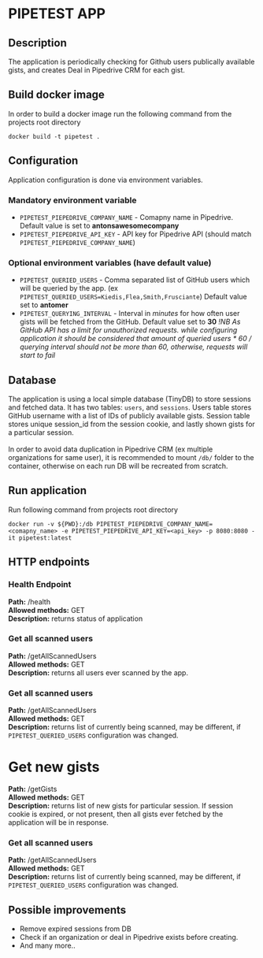 # PIPETEST APP
## Description 
The application is periodically checking for Github users publically available gists, and creates Deal in Pipedrive CRM for each gist.

## Build docker image
In order to build a docker image run the following command from the projects root directory

    docker build -t pipetest .

## Configuration
Application configuration is done via environment variables. 

### Mandatory environment variable 
* `PIPETEST_PIEPEDRIVE_COMPANY_NAME` - Comapny name in Pipedrive. Default value is set to **antonsawesomecompany**
* `PIPETEST_PIEPEDRIVE_API_KEY` - API key for Pipedrive API (should match `PIPETEST_PIEPEDRIVE_COMPANY_NAME`) 

### Optional environment variables (have default value)
* `PIPETEST_QUERIED_USERS` - Comma separated list of GitHub users which will be queried by the app. (ex `PIPETEST_QUERIED_USERS=Kiedis,Flea,Smith,Frusciante`) Default value set to **antomer**
* `PIPETEST_QUERYING_INTERVAL` - Interval in *minutes* for how often user gists will be fetched from the GitHub. Default value set to **30**
<em>!NB As GitHub API has a limit for unauthorized requests. while configuring application it should be considered that amount of queried users * 60 / querying interval should not be more than 60, otherwise, requests will start to fail </em>

## Database
The application is using a local simple database (TinyDB) to store sessions and fetched data. It has two tables: `users`, and `sessions`. Users table stores GitHub username with a list of IDs of publicly available gists. Session table stores unique session_id from the session cookie, and lastly shown gists for a particular session.
<br><br> 
In order to avoid data duplication in Pipedrive CRM (ex multiple organizations for same user), it is recommended to mount `/db/` folder to the container, otherwise on each run DB will be recreated from scratch.

## Run application
Run following command from projects root directory 

    docker run -v ${PWD}:/db PIPETEST_PIEPEDRIVE_COMPANY_NAME=<comapny_name> -e PIPETEST_PIEPEDRIVE_API_KEY=<api_key> -p 8080:8080 -it pipetest:latest

## HTTP endpoints
### Health Endpoint
**Path:** /health<br>
**Allowed methods:** GET<br>
**Description:** returns status of application<br>

### Get all scanned users
**Path:** /getAllScannedUsers<br>
**Allowed methods:** GET<br>
**Description:** returns all users ever scanned by the app.<br>

### Get all scanned users
**Path:** /getAllScannedUsers<br>
**Allowed methods:** GET<br>
**Description:** returns list of currently being scanned, may be different, if `PIPETEST_QUERIED_USERS` configuration was changed.<br>

# Get new gists
**Path:** /getGists<br>
**Allowed methods:** GET<br>
**Description:** returns list of new gists for particular session. If session cookie is expired, or not present, then all gists ever fetched by the application will be in response.<br>

### Get all scanned users
**Path:** /getAllScannedUsers<br>
**Allowed methods:** GET<br>
**Description:** returns list of currently being scanned, may be different, if `PIPETEST_QUERIED_USERS` configuration was changed.<br>

## Possible improvements
* Remove expired sessions from DB
* Check if an organization or deal in Pipedrive exists before creating.
* And many more..